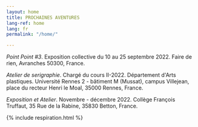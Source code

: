 ```yaml
---
layout: home
title: PROCHAINES AVENTURES
lang-ref: home
lang: fr
permalink: "/home/"

---
```

_Point Point #3_. Exposition collective du 10 au 25 septembre 2022. Faire de rien, Avranches 50300, France.

_Atelier de serigraphie_. Chargé du cours II-2022. Département d'Arts plastiques. Université Rennes 2 - bâtiment M (Mussat), campus Villejean, place du recteur Henri le Moal, 35000 Rennes, France.

_Exposition et Atelier_. Novembre - décembre 2022. Collège François Truffaut, 35 Rue de la Rabine, 35830 Betton, France.

{% include respiration.html %}
